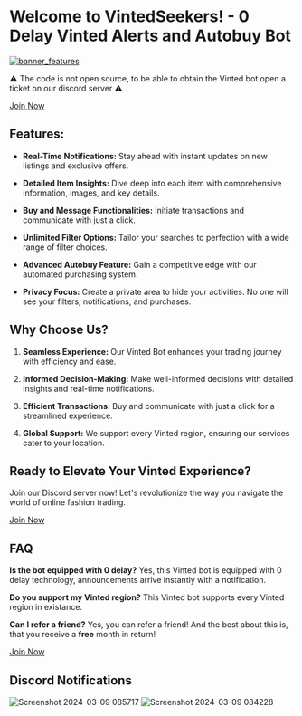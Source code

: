 # Welcome to VintedSeekers! - 0 Delay Vinted Alerts and Autobuy Bot
[![banner_features](https://github.com/Relax594/VintedSeekers/assets/22765758/565ea13c-4dbb-4069-b008-f3e51cc321a8)](https://discord.gg/QHUzScS7Fj)

⚠️ The code is not open source, to be able to obtain the Vinted bot open a ticket on our discord server ⚠️

[Join Now](https://discord.gg/QHUzScS7Fj)

## Features:

- **Real-Time Notifications:** Stay ahead with instant updates on new listings and exclusive offers.

- **Detailed Item Insights:** Dive deep into each item with comprehensive information, images, and key details.

- **Buy and Message Functionalities:** Initiate transactions and communicate with just a click.

- **Unlimited Filter Options:** Tailor your searches to perfection with a wide range of filter choices.

- **Advanced Autobuy Feature:** Gain a competitive edge with our automated purchasing system.

- **Privacy Focus:** Create a private area to hide your activities. No one will see your filters, notifications, and purchases.

## Why Choose Us?

1. **Seamless Experience:** Our Vinted Bot enhances your trading journey with efficiency and ease.

2. **Informed Decision-Making:** Make well-informed decisions with detailed insights and real-time notifications.

3. **Efficient Transactions:** Buy and communicate with just a click for a streamlined experience.

4. **Global Support:** We support every Vinted region, ensuring our services cater to your location.

## Ready to Elevate Your Vinted Experience?

Join our Discord server now! Let's revolutionize the way you navigate the world of online fashion trading.

[Join Now](https://discord.gg/QHUzScS7Fj)

## FAQ

**Is the bot equipped with 0 delay?** Yes, this Vinted bot is equipped with 0 delay technology, announcements arrive instantly with a notification.

**Do you support my Vinted region?** This Vinted bot supports every Vinted region in existance.

**Can I refer a friend?** Yes, you can refer a friend! And the best about this is, that you receive a **free** month in return!

[Join Now](https://discord.gg/QHUzScS7Fj)

## Discord Notifications
![Screenshot 2024-03-09 085717](https://github.com/Relax594/VintedSeekers/assets/22765758/0c707ce5-3d3b-42f7-8ff3-8cae63403a0e)
![Screenshot 2024-03-09 084228](https://github.com/Relax594/VintedSeekers/assets/22765758/ec82b543-b701-4749-857b-95099a5f0671)
